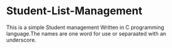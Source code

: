 # Student-List-Management
This is a simple Student management Written in C programming language.The names are one word for use or separaated with an underscore.
